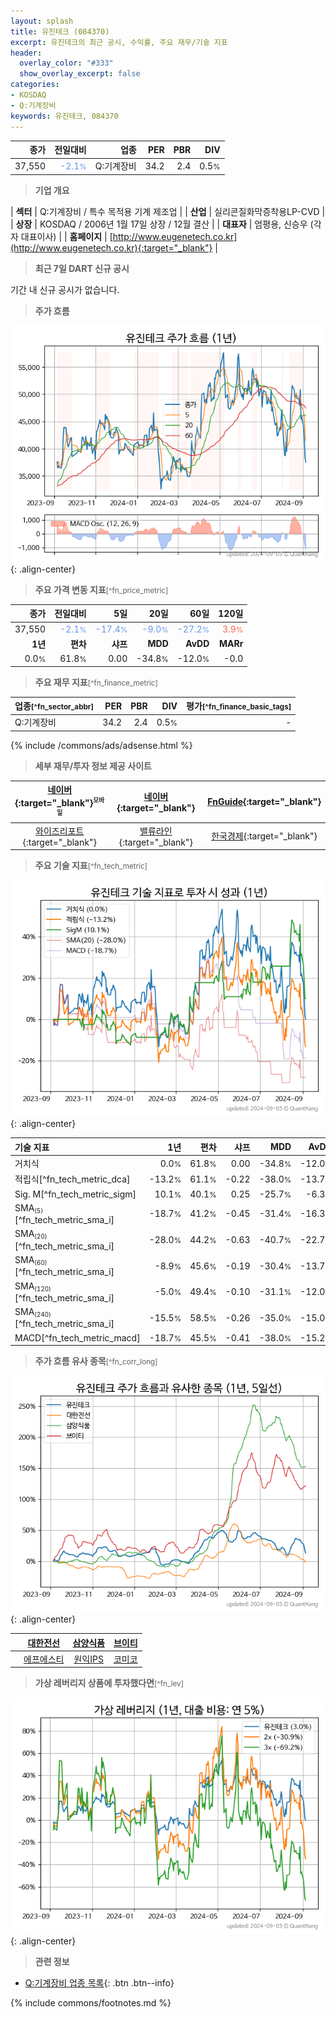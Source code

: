 ```yaml
---
layout: splash
title: 유진테크 (084370)
excerpt: 유진테크의 최근 공시, 수익률, 주요 재무/기술 지표
header:
  overlay_color: "#333"
  show_overlay_excerpt: false
categories:
- KOSDAQ
- Q:기계장비
keywords: 유진테크, 084370
---
```


| **종가** | **전일대비** | **업종** | **PER** | **PBR** | **DIV** |
| -------: | -----------: | -------: | ------: | ------: | ------: |
| 37,550 | <span style="color: cornflowerblue">-2.1<small>%</small></span> | Q:기계장비 | 34.2 | 2.4 | 0.5<small>%</small> |

<!-- more -->


> **기업 개요**<a id="company"></a>

| <span style="white-space:nowrap;">**섹터**</span> | Q:기계장비 / 특수 목적용 기계 제조업 |
| <span style="white-space:nowrap;">**산업**</span> | 실리콘질화막증착용LP-CVD |
| <span style="white-space:nowrap;">**상장**</span> | KOSDAQ / 2006년 1월 17일 상장 / 12월 결산 |
| <span style="white-space:nowrap;">**대표자**</span> | 엄평용, 신승우 (각자 대표이사) |
| <span style="white-space:nowrap;">**홈페이지**</span> | [http://www.eugenetech.co.kr](http://www.eugenetech.co.kr){:target="_blank"} |


> **최근 7일 DART 신규 공시**<a id="dart"></a>

기간 내 신규 공시가 없습니다.


> **주가 흐름**<a id="price"></a>

![084370](/stock/images/084370.png){: .align-center}


> **주요 가격 변동 지표**<small>[^fn_price_metric]</small>

| **종가** | **전일대비** | **5일** | **20일** | **60일** | **120일** |
| -------: | -----------: | ------: | -------: | -------: | --------: |
| 37,550 | <span style="color: cornflowerblue">-2.1<small>%</small></span> | <span style="color: cornflowerblue">-17.4<small>%</small></span> | <span style="color: cornflowerblue">-9.0<small>%</small></span> | <span style="color: cornflowerblue">-27.2<small>%</small></span> | <span style="color: tomato">3.9<small>%</small></span> |
| **1년** | **편차** | **샤프** | **MDD** | **AvDD** | **MARr** |
| 0.0<small>%</small> | 61.8<small>%</small> | 0.00 | -34.8<small>%</small> | -12.0<small>%</small> | -0.0 |


> **주요 재무 지표**<small>[^fn_finance_metric]</small>

| **업종**<small>[^fn_sector_abbr]</small> | **PER** | **PBR** | **DIV** | **평가**<small>[^fn_finance_basic_tags]</small> |
| :--------------------------------------- | ------: | ------: | ------: | ----------------------------------------------: |
| Q:기계장비 | 34.2 | 2.4 | 0.5<small>%</small> | - |



{% include /commons/ads/adsense.html %}

> **세부 재무/투자 정보 제공 사이트**

| [네이버](https://m.stock.naver.com/domestic/stock/084370/finance/summary){:target="_blank"}<sup><small>모바일</small></sup> | [네이버](https://finance.naver.com/item/coinfo.naver?code=084370){:target="_blank"} | [FnGuide](https://comp.fnguide.com/SVO2/ASP/SVD_Invest.asp?gicode=A084370&MenuYn=Y){:target="_blank"} |
| :---: | :---: | :---: |
| [와이즈리포트](https://comp.wisereport.co.kr/company/c1040001.aspx?cmp_cd=084370){:target="_blank"} | [밸류라인](https://www.valueline.co.kr/finance/summary/084370){:target="_blank"} | [한국경제](https://markets.hankyung.com/stock/084370/financial-summary){:target="_blank"} |


> **주요 기술 지표**<small>[^fn_tech_metric]</small>


![084370](/stock/images/084370_tech.png){: .align-center}

| **기술 지표** | **1년** | **편차** | **샤프** | **MDD** | **AvDD** |
| :------------ | ------: | -----------: | -------: | ------: | -------: |
| 거치식 | 0.0<small>%</small> | 61.8<small>%</small> | 0.00 | -34.8<small>%</small> | -12.0<small>%</small> |
| 적립식[^fn_tech_metric_dca] | -13.2<small>%</small> | 61.1<small>%</small> | -0.22 | -38.0<small>%</small> | -13.7<small>%</small> |
| Sig. M[^fn_tech_metric_sigm] | 10.1<small>%</small> | 40.1<small>%</small> | 0.25 | -25.7<small>%</small> | -6.3<small>%</small> |
| SMA<small><sub>(5)</sub></small>[^fn_tech_metric_sma_i] | -18.7<small>%</small> | 41.2<small>%</small> | -0.45 | -31.4<small>%</small> | -16.3<small>%</small> |
| SMA<small><sub>(20)</sub></small>[^fn_tech_metric_sma_i] | -28.0<small>%</small> | 44.2<small>%</small> | -0.63 | -40.7<small>%</small> | -22.7<small>%</small> |
| SMA<small><sub>(60)</sub></small>[^fn_tech_metric_sma_i] | -8.9<small>%</small> | 45.6<small>%</small> | -0.19 | -30.4<small>%</small> | -13.7<small>%</small> |
| SMA<small><sub>(120)</sub></small>[^fn_tech_metric_sma_i] | -5.0<small>%</small> | 49.4<small>%</small> | -0.10 | -31.1<small>%</small> | -12.0<small>%</small> |
| SMA<small><sub>(240)</sub></small>[^fn_tech_metric_sma_i] | -15.5<small>%</small> | 58.5<small>%</small> | -0.26 | -35.0<small>%</small> | -15.0<small>%</small> |
| MACD[^fn_tech_metric_macd] | -18.7<small>%</small> | 45.5<small>%</small> | -0.41 | -38.0<small>%</small> | -15.2<small>%</small> |


> **주가 흐름 유사 종목**<a id="corr"></a><small>[^fn_corr_long]</small>

![084370](/stock/images/084370_corr.png){: .align-center}

|       | [대한전선](/001440/) | [삼양식품](/003230/) | [브이티](/018290/) |
| :---: | :------------------------------------: | :------------------------------------: | :------------------------------------: |
|       | [에프에스티](/036810/) | [원익IPS](/240810/) | [코미코](/183300/) |


> **가상 레버리지 상품에 투자했다면**<a id="2x"></a><small>[^fn_lev]</small>

![084370](/stock/images/084370_2x.png){: .align-center}


> **관련 정보**

- [Q:기계장비 업종 목록](/stats/sector/kosdaq_업종_기계장비_종목/){: .btn .btn--info}

{% include commons/footnotes.md %}